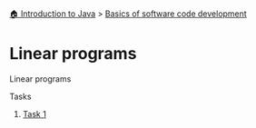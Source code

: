[🏠 Introduction to Java](https://github.com/niksirotkin98yndx/test) > [Basics of software code development](https://github.com/niksirotkin98yndx/test/tree/main/folder1)

# Linear programs

Linear programs

Tasks
  1. [Task 1](https://github.com/niksirotkin98yndx/test/tree/main/folder1/sub1/task1)
